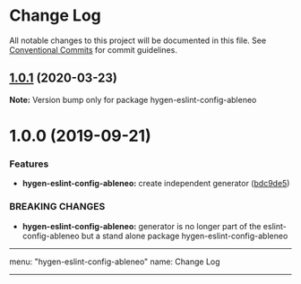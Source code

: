 # Change Log

All notable changes to this project will be documented in this file.
See [Conventional Commits](https://conventionalcommits.org) for commit guidelines.

## [1.0.1](https://github.com/ableneo/modules/tree/master/packages/hygen-eslint-config-ableneo/compare/hygen-eslint-config-ableneo@1.0.0...hygen-eslint-config-ableneo@1.0.1) (2020-03-23)

**Note:** Version bump only for package hygen-eslint-config-ableneo





# 1.0.0 (2019-09-21)

### Features

- **hygen-eslint-config-ableneo:** create independent generator ([bdc9de5](https://github.com/ableneo/modules/tree/master/packages/hygen-eslint-config-ableneo/commit/bdc9de5))

### BREAKING CHANGES

- **hygen-eslint-config-ableneo:** generator is no longer part of the eslint-config-ableneo but a stand alone package hygen-eslint-config-ableneo

---

menu: "hygen-eslint-config-ableneo"
name: Change Log

---
